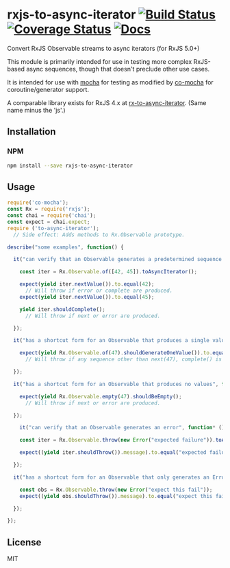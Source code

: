 # rxjs-to-async-iterator [![Build Status](https://travis-ci.org/tangledfruit/rxjs-to-async-iterator.svg?branch=master)](https://travis-ci.org/tangledfruit/rxjs-to-async-iterator) [![Coverage Status](https://coveralls.io/repos/github/tangledfruit/rxjs-to-async-iterator/badge.svg?branch=master)](https://coveralls.io/github/tangledfruit/rxjs-to-async-iterator?branch=master) [![Docs](https://inch-ci.org/github/tangledfruit/rxjs-to-async-iterator.svg?branch=master)](https://inch-ci.org/github/tangledfruit/rxjs-to-async-iterator)

Convert RxJS Observable streams to async iterators (for RxJS 5.0+)

This module is primarily intended for use in testing more complex RxJS-based async sequences, though that doesn't preclude other use cases.

It is intended for use with [mocha](https://www.npmjs.com/package/mocha) for testing as modified by [co-mocha](https://www.npmjs.com/package/co-mocha) for coroutine/generator support.

A comparable library exists for RxJS 4.x at [rx-to-async-iterator](https://github.com/tangledfruit/rx-to-async-iterator). (Same name minus the 'js'.)


## Installation

### NPM

```sh
npm install --save rxjs-to-async-iterator
```

## Usage

```js
require('co-mocha');
const Rx = require('rxjs');
const chai = require('chai');
const expect = chai.expect;
require ('to-async-iterator');
  // Side effect: Adds methods to Rx.Observable prototype.

describe("some examples", function() {

  it("can verify that an Observable generates a predetermined sequence of values", function* () {

    const iter = Rx.Observable.of([42, 45]).toAsyncIterator();

    expect(yield iter.nextValue()).to.equal(42);
      // Will throw if error or complete are produced.
    expect(yield iter.nextValue()).to.equal(45);

    yield iter.shouldComplete();
      // Will throw if next or error are produced.

  });

  it("has a shortcut form for an Observable that produces a single value", function* () {

    expect(yield Rx.Observable.of(47).shouldGenerateOneValue()).to.equal(47);
      // Will throw if any sequence other than next(47), complete() is produced.

  });

  it("has a shortcut form for an Observable that produces no values", function* () {

    expect(yield Rx.Observable.empty(47).shouldBeEmpty();
      // Will throw if next or error are produced.

  });

    it("can verify that an Observable generates an error", function* () {

    const iter = Rx.Observable.throw(new Error("expected failure")).toAsyncIterator();

    expect((yield iter.shouldThrow()).message).to.equal("expected failure");

  });

  it("has a shortcut form for an Observable that only generates an Error", function* () {

    const obs = Rx.Observable.throw(new Error("expect this fail"));
    expect((yield obs.shouldThrow()).message).to.equal("expect this fail");

  });

});
```


## License

MIT
